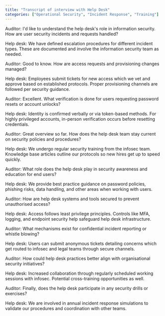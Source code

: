 ```yaml
---
title: "Transcript of interview with Help Desk"
categories: ["Operational Security", "Incident Response", "Training"]
---
```


Auditor: I'd like to understand the help desk's role in information security. How
are user security incidents and requests handled?

Help desk: We have defined escalation procedures for different incident types.
These are documented and involve the information security team as needed.

Auditor: Good to know. How are access requests and provisioning changes managed?

Help desk: Employees submit tickets for new access which we vet and approve based
on established protocols. Proper provisioning channels are followed per security
guidance.

Auditor: Excellent. What verification is done for users requesting password
resets or account unlocks?

Help desk: Identity is confirmed verbally or via token-based methods. For highly
privileged accounts, in-person verification occurs before resetting credentials.

Auditor: Great overview so far. How does the help desk team stay current on
security policies and procedures?

Help desk: We undergo regular security training from the infosec team. Knowledge
base articles outline our protocols so new hires get up to speed quickly.

Auditor: What role does the help desk play in security awareness and education
for end users?

Help desk: We provide best practice guidance on password policies, phishing
risks, data handling, and other areas when working with users.

Auditor: How are help desk systems and tools secured to prevent unauthorised
access?

Help desk: Access follows least privilege principles. Controls like MFA, logging,
and endpoint security help safeguard help desk infrastructure.

Auditor: What mechanisms exist for confidential incident reporting or
whistle blowing?

Help desk: Users can submit anonymous tickets detailing concerns which get routed
to infosec and legal teams through secure channels.

Auditor: How could help desk practices better align with organisational security
initiatives?

Help desk: Increased collaboration through regularly scheduled working sessions
with infosec. Potential cross-training opportunities as well.

Auditor: Finally, does the help desk participate in any security drills or
exercises?

Help desk: We are involved in annual incident response simulations to validate
our procedures and coordination with other teams.